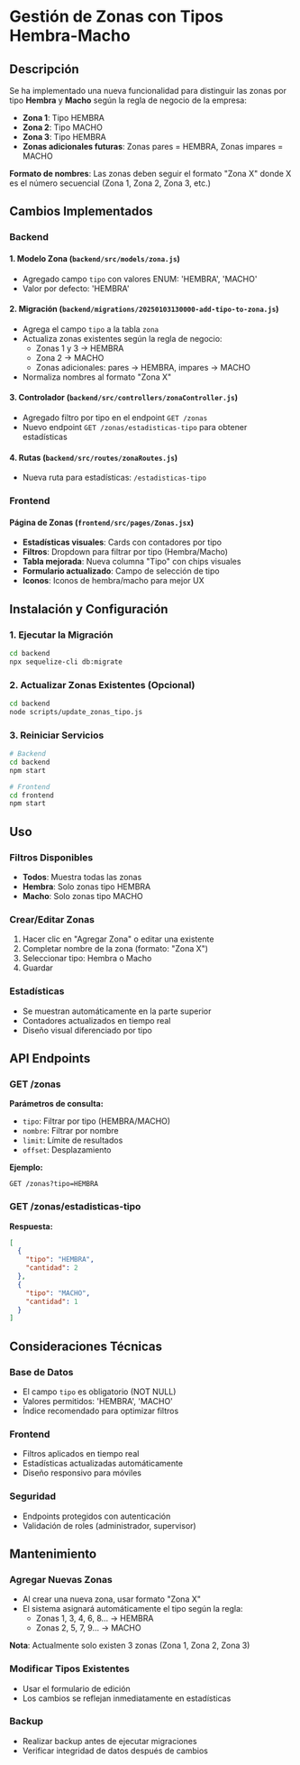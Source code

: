 # Gestión de Zonas con Tipos Hembra-Macho

## Descripción

Se ha implementado una nueva funcionalidad para distinguir las zonas por tipo **Hembra** y **Macho** según la regla de negocio de la empresa:

- **Zona 1**: Tipo HEMBRA
- **Zona 2**: Tipo MACHO  
- **Zona 3**: Tipo HEMBRA
- **Zonas adicionales futuras**: Zonas pares = HEMBRA, Zonas impares = MACHO

**Formato de nombres**: Las zonas deben seguir el formato "Zona X" donde X es el número secuencial (Zona 1, Zona 2, Zona 3, etc.)

## Cambios Implementados

### Backend

#### 1. Modelo Zona (`backend/src/models/zona.js`)
- Agregado campo `tipo` con valores ENUM: 'HEMBRA', 'MACHO'
- Valor por defecto: 'HEMBRA'

#### 2. Migración (`backend/migrations/20250103130000-add-tipo-to-zona.js`)
- Agrega el campo `tipo` a la tabla `zona`
- Actualiza zonas existentes según la regla de negocio:
  - Zonas 1 y 3 → HEMBRA
  - Zona 2 → MACHO
  - Zonas adicionales: pares → HEMBRA, impares → MACHO
- Normaliza nombres al formato "Zona X"

#### 3. Controlador (`backend/src/controllers/zonaController.js`)
- Agregado filtro por tipo en el endpoint `GET /zonas`
- Nuevo endpoint `GET /zonas/estadisticas-tipo` para obtener estadísticas

#### 4. Rutas (`backend/src/routes/zonaRoutes.js`)
- Nueva ruta para estadísticas: `/estadisticas-tipo`

### Frontend

#### Página de Zonas (`frontend/src/pages/Zonas.jsx`)
- **Estadísticas visuales**: Cards con contadores por tipo
- **Filtros**: Dropdown para filtrar por tipo (Hembra/Macho)
- **Tabla mejorada**: Nueva columna "Tipo" con chips visuales
- **Formulario actualizado**: Campo de selección de tipo
- **Iconos**: Iconos de hembra/macho para mejor UX

## Instalación y Configuración

### 1. Ejecutar la Migración
```bash
cd backend
npx sequelize-cli db:migrate
```

### 2. Actualizar Zonas Existentes (Opcional)
```bash
cd backend
node scripts/update_zonas_tipo.js
```

### 3. Reiniciar Servicios
```bash
# Backend
cd backend
npm start

# Frontend
cd frontend
npm start
```

## Uso

### Filtros Disponibles
- **Todos**: Muestra todas las zonas
- **Hembra**: Solo zonas tipo HEMBRA
- **Macho**: Solo zonas tipo MACHO

### Crear/Editar Zonas
1. Hacer clic en "Agregar Zona" o editar una existente
2. Completar nombre de la zona (formato: "Zona X")
3. Seleccionar tipo: Hembra o Macho
4. Guardar

### Estadísticas
- Se muestran automáticamente en la parte superior
- Contadores actualizados en tiempo real
- Diseño visual diferenciado por tipo

## API Endpoints

### GET /zonas
**Parámetros de consulta:**
- `tipo`: Filtrar por tipo (HEMBRA/MACHO)
- `nombre`: Filtrar por nombre
- `limit`: Límite de resultados
- `offset`: Desplazamiento

**Ejemplo:**
```
GET /zonas?tipo=HEMBRA
```

### GET /zonas/estadisticas-tipo
**Respuesta:**
```json
[
  {
    "tipo": "HEMBRA",
    "cantidad": 2
  },
  {
    "tipo": "MACHO", 
    "cantidad": 1
  }
]
```

## Consideraciones Técnicas

### Base de Datos
- El campo `tipo` es obligatorio (NOT NULL)
- Valores permitidos: 'HEMBRA', 'MACHO'
- Índice recomendado para optimizar filtros

### Frontend
- Filtros aplicados en tiempo real
- Estadísticas actualizadas automáticamente
- Diseño responsivo para móviles

### Seguridad
- Endpoints protegidos con autenticación
- Validación de roles (administrador, supervisor)

## Mantenimiento

### Agregar Nuevas Zonas
- Al crear una nueva zona, usar formato "Zona X"
- El sistema asignará automáticamente el tipo según la regla:
  - Zonas 1, 3, 4, 6, 8... → HEMBRA
  - Zonas 2, 5, 7, 9... → MACHO

**Nota**: Actualmente solo existen 3 zonas (Zona 1, Zona 2, Zona 3)

### Modificar Tipos Existentes
- Usar el formulario de edición
- Los cambios se reflejan inmediatamente en estadísticas

### Backup
- Realizar backup antes de ejecutar migraciones
- Verificar integridad de datos después de cambios 